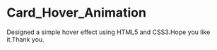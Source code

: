 # Card_Hover_Animation
Designed a simple hover effect using HTML5 and CSS3.Hope you like it.Thank you.
